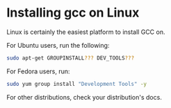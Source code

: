 # Installing gcc on Linux

Linux is certainly the easiest platform to install GCC on.

For Ubuntu users, run the following:

```sh
sudo apt-get GROUPINSTALL??? DEV_TOOLS???
```


For Fedora users, run:

```sh
sudo yum group install "Development Tools" -y
```

For other distributions, check your distribution's docs.
 